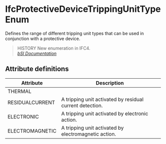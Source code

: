 IfcProtectiveDeviceTrippingUnitTypeEnum
=======================================
Defines the range of different tripping unit types that can be used in
conjunction with a protective device.  
  
> HISTORY  New enumeration in IFC4.  
[ _bSI
Documentation_](https://standards.buildingsmart.org/IFC/DEV/IFC4_2/FINAL/HTML/schema/ifcelectricaldomain/lexical/ifcprotectivedevicetrippingunittypeenum.htm)


Attribute definitions
---------------------
| Attribute       | Description                                              |
|-----------------|----------------------------------------------------------|
| THERMAL         |                                                          |
| RESIDUALCURRENT | A tripping unit activated by residual current detection. |
| ELECTRONIC      | A tripping unit activated by electronic action.          |
| ELECTROMAGNETIC | A tripping unit activated by electromagnetic action.     |

